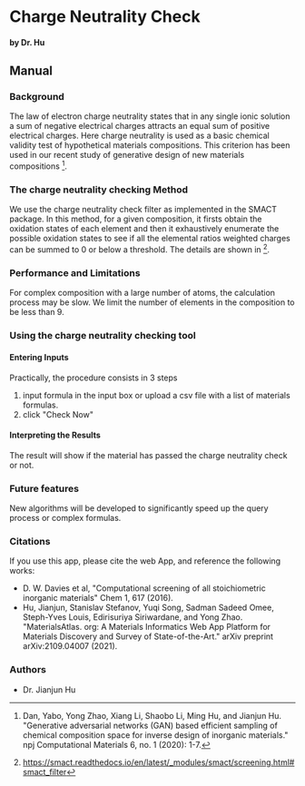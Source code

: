 # Charge Neutrality Check
#### by Dr. Hu

## Manual

### Background 

The law of electron charge neutrality states that in any single ionic solution a sum of negative electrical charges attracts an equal sum of positive electrical charges. Here charge neutrality is used as a basic chemical validity test of hypothetical materials compositions. This criterion has been used in our recent study of generative design of new materials compositions [^2].


### The charge neutrality checking Method

We use the charge neutrality check filter as implemented in the SMACT package. In this method, for a given composition, it firsts obtain the oxidation states of each element and then it exhaustively enumerate the possible oxidation states to see if all the elemental ratios weighted charges can be summed to 0 or below a threshold. The details are shown in [^1]. 



### Performance and Limitations

For complex composition with a large number of atoms, the calculation process may be slow. We limit the number of elements in the composition to be less than 9. 

### Using the charge neutrality checking tool

#### Entering Inputs

Practically, the procedure consists in 3 steps

1. input formula in the input box or upload a csv file with a list of materials formulas.
2. click "Check Now"


#### Interpreting the Results

The result will show if the material has passed the charge neutrality check or not.

### Future features

New algorithms will be developed to significantly speed up the query process or complex formulas.

### Citations

If you use this app, please cite the web App, and reference the following works:

- D. W. Davies et al, "Computational screening of all stoichiometric inorganic materials" Chem 1, 617 (2016).
- Hu, Jianjun, Stanislav Stefanov, Yuqi Song, Sadman Sadeed Omee, Steph-Yves Louis, Edirisuriya Siriwardane, and Yong Zhao. "MaterialsAtlas. org: A Materials Informatics Web App Platform for Materials Discovery and Survey of State-of-the-Art." arXiv preprint arXiv:2109.04007 (2021).


[^1]: https://smact.readthedocs.io/en/latest/_modules/smact/screening.html#smact_filter
[^2]: Dan, Yabo, Yong Zhao, Xiang Li, Shaobo Li, Ming Hu, and Jianjun Hu. "Generative adversarial networks (GAN) based efficient sampling of chemical composition space for inverse design of inorganic materials." npj Computational Materials 6, no. 1 (2020): 1-7.

### Authors

- Dr. Jianjun Hu

